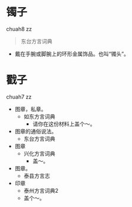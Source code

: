 # 镯子
chuah8 zz
> 东台方言词典
- 戴在手腕或脚腕上的环形金属饰品。也叫“镯头”。

# 戳子
chuah7 zz
+ 图章，私章。
  * 如东方言词典
    - 请你在这份材料上盖个～。
+ 图章的通俗说法。
  * 东台方言词典
+ 图章
  * 兴化方言词典
    - 盖～。
+ 图章。
  * 泰县方言志
+ 印章
  * 泰州方言词典2
  - 盖个～。
